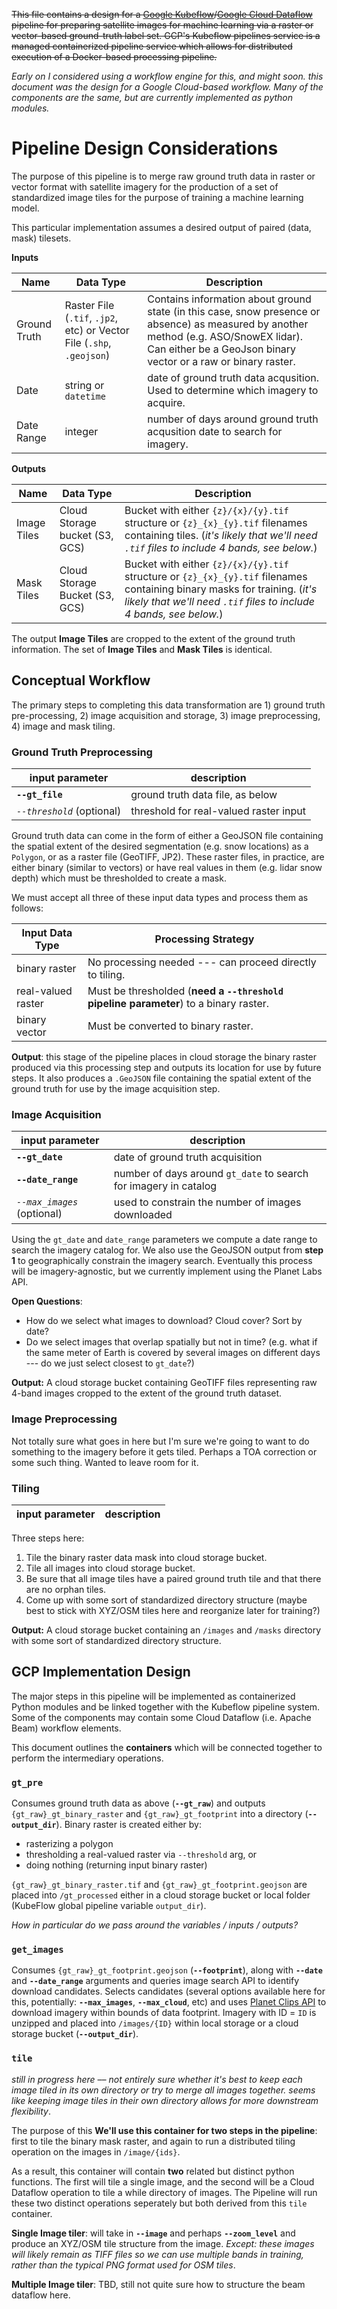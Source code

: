 ~~This file contains a design for a [Google Kubeflow](https://cloud.google.com/blog/products/ai-machine-learning/getting-started-kubeflow-pipelines)/[Google Cloud Dataflow](https://cloud.google.com/dataflow/) pipeline for preparing satellite images for machine learning via a raster or vector-based ground-truth label set. GCP's Kubeflow pipelines service is a managed containerized pipeline service which allows for distributed execution of a Docker-based processing pipeline.~~

_Early on I considered using a workflow engine for this, and might soon. this document was the design for a Google Cloud-based workflow. Many of the components are the same, but are currently implemented as python modules._


# Pipeline Design Considerations

The purpose of this pipeline is to merge raw ground truth data in raster or vector format with satellite imagery for the production of a set of standardized image tiles for the purpose of training a machine learning model.

This particular implementation assumes a desired output of paired (data, mask) tilesets.


**Inputs**

| Name | Data Type | Description |   
| ---- | --------- | ----------- |
| Ground Truth | Raster File (`.tif`, `.jp2`, etc) or Vector File (`.shp`, `.geojson`) | Contains information about ground state (in this case, snow presence or absence) as measured by another method (e.g. ASO/SnowEX lidar). Can either be a GeoJson binary vector or a raw or binary raster.
| Date | string or `datetime` | date of ground truth data acqusition. Used to determine which imagery to acquire.|
| Date Range | integer | number of days around ground truth acqusition date to search for imagery.

**Outputs**

| Name | Data Type | Description |
| ---- | -----     | ----        |
| Image Tiles | Cloud Storage bucket (S3, GCS) | Bucket with either `{z}/{x}/{y}.tif` structure or `{z}_{x}_{y}.tif` filenames containing tiles. (_it's likely that we'll need `.tif` files to include 4 bands, see below._)|
| Mask Tiles | Cloud Storage Bucket (S3, GCS) | Bucket with either `{z}/{x}/{y}.tif` structure or `{z}_{x}_{y}.tif` filenames containing binary masks for training.  (_it's likely that we'll need `.tif` files to include 4 bands, see below._)|

The output __Image Tiles__ are cropped to the extent of the ground truth information. The set of __Image Tiles__ and __Mask Tiles__ is identical.

## Conceptual Workflow

The primary steps to completing this data transformation are 1) ground truth pre-processing, 2) image acquisition and storage, 3) image preprocessing, 4) image and mask tiling.

### Ground Truth Preprocessing

| input parameter | description |
| ----  | ---- |
| __`--gt_file`__ | ground truth data file, as below|  
|  _`--threshold`_ (optional) | threshold for real-valued raster input|

Ground truth data can come in the form of either a GeoJSON file containing the spatial extent of the desired segmentation (e.g. snow locations) as a `Polygon`, or as a raster file (GeoTIFF, JP2). These raster files, in practice, are either binary (similar to vectors) or have real values in them (e.g. lidar snow depth) which must be thresholded to create a mask.

We must accept all three of these input data types and process them as follows:

| Input Data Type | Processing Strategy |
| ---- | ---- |
| binary raster | No processing needed --- can proceed directly to tiling.  |
| real-valued raster | Must be thresholded (__need a `--threshold` pipeline parameter__) to a binary raster. |
| binary vector | Must be converted to binary raster. |  

__Output__: this stage of the pipeline places in cloud storage the binary raster produced via this processing step and outputs its location for use by future steps. It also produces a `.GeoJSON` file containing the spatial extent of the ground truth for use by the image acquisition step.

### Image Acquisition

| input parameter | description |
| ----  | ---- |
| __`--gt_date`__ | date of ground truth acquisition |
| __`--date_range`__ | number of days around `gt_date` to search for imagery in catalog |  
| _`--max_images`_ (optional) | used to constrain the number of images downloaded |

Using the `gt_date` and `date_range` parameters we compute a date range to search the imagery catalog for. We also use the GeoJSON output from __step 1__ to geographically constrain the imagery search. Eventually this process will be imagery-agnostic, but we currently implement using the Planet Labs API.

__Open Questions__:
* How do we select what images to download? Cloud cover? Sort by date?
* Do we select images that overlap spatially but not in time? (e.g. what if the same meter of Earth is covered by several images on different days --- do we just select closest to `gt_date`?)

__Output:__ A cloud storage bucket containing GeoTIFF files representing raw 4-band images cropped to the extent of the ground truth dataset.



### Image Preprocessing

Not totally sure what goes in here but I'm sure we're going to want to do something to the imagery before it gets tiled. Perhaps a TOA correction or some such thing. Wanted to leave room for it.

### Tiling

| input parameter | description |
| ----- | ----- |

Three steps here:

1. Tile the binary raster data mask into cloud storage bucket.
1. Tile all images into cloud storage bucket.
1. Be sure that all image tiles have a paired ground truth tile and that there are no orphan tiles.
1. Come up with some sort of standardized directory structure (maybe best to stick with XYZ/OSM tiles here and reorganize later for training?)

__Output:__ A cloud storage bucket containing an `/images` and `/masks` directory with some sort of standardized directory structure.

## GCP Implementation Design

The major steps in this pipeline will be implemented as containerized Python modules and be linked together with the Kubeflow pipeline system. Some of the components may contain some Cloud Dataflow (i.e. Apache Beam) workflow elements.

This document outlines the __containers__ which will be connected together to perform the intermediary operations.

### `gt_pre`

Consumes ground truth data as above (__`--gt_raw`__) and outputs `{gt_raw}_gt_binary_raster` and `{gt_raw}_gt_footprint` into a directory (__`--output_dir`__). Binary raster is created either by:
* rasterizing a polygon
* thresholding a real-valued raster via `--threshold` arg, or
* doing nothing (returning input binary raster)

`{gt_raw}_gt_binary_raster.tif` and `{gt_raw}_gt_footprint.geojson` are placed into `/gt_processed` either in a cloud storage bucket or local folder (KubeFlow global pipeline variable `output_dir`).

_How in particular do we pass around the variables / inputs / outputs?_

### `get_images`

Consumes `{gt_raw}_gt_footprint.geojson` (__`--footprint`__), along with __`--date`__ and __`--date_range`__ arguments and queries image search API to identify download candidates. Selects candidates (several options available here for this, potentially: __`--max_images`__, __`--max_cloud`__, etc) and uses [Planet Clips API](https://developers.planet.com/docs/api/reference/#tag/Clip-And-Ship) to download imagery within bounds of data footprint. Imagery with ID = `ID` is unzipped and placed into `/images/{ID}` within local storage or a cloud storage bucket (__`--output_dir`__).

### `tile`

_still in progress here –– not entirely sure whether it's best to keep each image tiled in its own directory or try to merge all images together. seems like keeping image tiles in their own directory allows for more downstream flexibility_.

The purpose of this
__We'll use this container for two steps in the pipeline__: first to tile the binary mask raster, and again to run a distributed tiling operation on the images in `/image/{ids}`.

As a result, this container will contain __two__ related but distinct python functions. The first will tile a single image, and the second will be a Cloud Dataflow operation to tile a while directory of images. The Pipeline will run these two distinct operations seperately but both derived from this `tile` container.

__Single Image tiler__: will take in __`--image`__ and perhaps __`--zoom_level`__ and produce an XYZ/OSM tile structure from the image. _Except: these images will likely remain as TIFF files so we can use multiple bands in training, rather than the typical PNG format used for OSM tiles_.

__Multiple Image tiler__: TBD, still not quite sure how to structure the beam dataflow here.
